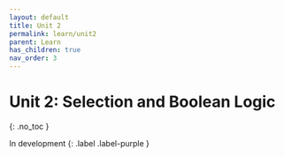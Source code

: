 ```yaml
---
layout: default
title: Unit 2
permalink: learn/unit2
parent: Learn
has_children: true
nav_order: 3
---
```


# Unit 2: Selection and Boolean Logic

{: .no_toc }

In development {: .label .label-purple }
